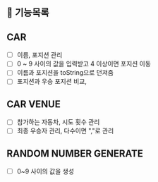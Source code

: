 ## 🚀 기능목록


## CAR
- [ ] 이름, 포지션 관리
- [ ] 0 ~ 9 사이의 값을 입력받고 4 이상이면 포지션 이동
- [ ] 이름과 포지션을 toString으로 던져줌
- [ ] 포지션과 우승 포지션 비교,

## CAR VENUE
- [ ] 참가하는 자동차, 시도 횟수 관리
- [ ] 최종 우승자 관리, 다수이면 ","로 관리

## RANDOM NUMBER GENERATE
- [ ] 0~9 사이의 값을 생성